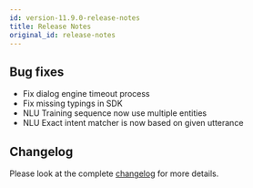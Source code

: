 ```yaml
---
id: version-11.9.0-release-notes
title: Release Notes
original_id: release-notes
---
```


## Bug fixes

- Fix dialog engine timeout process
- Fix missing typings in SDK
- NLU Training sequence now use multiple entities
- NLU Exact intent matcher is now based on given utterance

## Changelog

Please look at the complete [changelog](https://github.com/botpress/botpress/blob/master/CHANGELOG.md) for more details.
